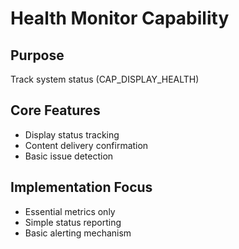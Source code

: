 # Health Monitor Capability

## Purpose
Track system status (CAP_DISPLAY_HEALTH)

## Core Features
- Display status tracking
- Content delivery confirmation
- Basic issue detection

## Implementation Focus
- Essential metrics only
- Simple status reporting
- Basic alerting mechanism